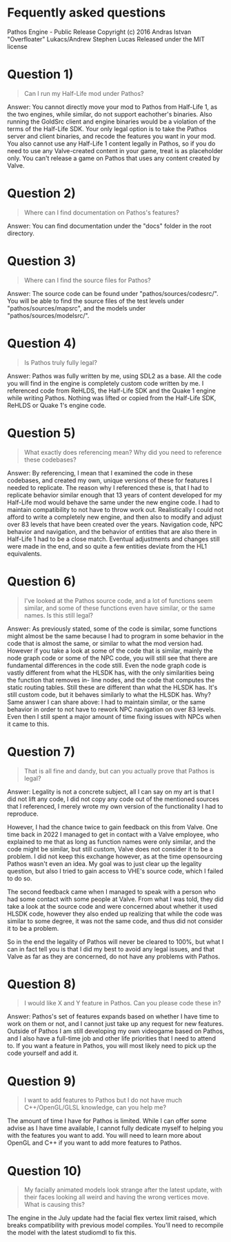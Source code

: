 # Fequently asked questions
Pathos Engine - Public Release
Copyright (c) 2016 Andras Istvan "Overfloater" Lukacs/Andrew Stephen Lucas
Released under the MIT license

# Question 1)
> Can I run my Half-Life mod under Pathos?

Answer:
You cannot directly move your mod to Pathos from Half-Life 1, as the two engines,
while similar, do not support eachother's binaries. Also running the GoldSrc client
and engine binaries would be a violation of the terms of the Half-Life SDK. Your
only legal option is to take the Pathos server and client binaries, and recode the
features you want in your mod.
You also cannot use any Half-Life 1 content legally in Pathos, so if you do need to
use any Valve-created content in your game, treat is as placeholder only. You can't
release a game on Pathos that uses any content created by Valve.

# Question 2)
> Where can I find documentation on Pathos's features?

Answer:
You can find documentation under the "docs" folder in the root directory.

# Question 3)
> Where can I find the source files for Pathos?

Answer:
The source code can be found under "pathos/sources/codesrc/". You will be able to
find the source files of the test levels under "pathos/sources/mapsrc", and the
models under "pathos/sources/modelsrc/".

# Question 4)
> Is Pathos truly fully legal?

Answer:
Pathos was fully written by me, using SDL2 as a base. All the code you will find in
the engine is completely custom code written by me. I referenced code from ReHLDS,
the Half-Life SDK and the Quake 1 engine while writing Pathos. Nothing was lifted or 
copied from the Half-Life SDK, ReHLDS or Quake 1's engine code.

# Question 5)
> What exactly does referencing mean? Why did you need to reference these codebases?

Answer:
By referencing, I mean that I examined the code in these codebases, and created my
own, unique versions of these for features I needed to replicate. The reason why I
referenced these is, that I had to replicate behavior similar enough that 13 years
of content developed for my Half-Life mod would behave the same under the new engine
code. I had to maintain compatibility to not have to throw work out.
Realistically I could not afford to write a completely new engine, and then also to
modify and adjust over 83 levels that have been created over the years. Navigation
code, NPC behavior and navigation, and the behavior of entities that are also there
in Half-Life 1 had to be a close match. Eventual adjustments and changes still were
made in the end, and so quite a few entities deviate from the HL1 equivalents.

# Question 6)
> I've looked at the Pathos source code, and a lot of functions seem similar, and some
> of these functions even have similar, or the same names. Is this still legal?

Answer:
As previously stated, some of the code is similar, some functions might almost be
the same because I had to program in some behavior in the code that is almost the
same, or similar to what the mod version had.
However if you take a look at some of the code that is similar, mainly the node
graph code or some of the NPC code, you will still see that there are fundamental
differences in the code still. Even the node graph code is vastly different from
what the HLSDK has, with the only similarities being the function that removes in-
line nodes, and the code that computes the static routing tables. Still these are
different than what the HLSDK has. It's still custom code, but it behaves similarly
to what the HLSDK has.
Why? Same answer I can share above: I had to maintain similar, or the same behavior
in order to not have to rework NPC navigation on over 83 levels. Even then I still
spent a major amount of time fixing issues with NPCs when it came to this.

# Question 7)
> That is all fine and dandy, but can you actually prove that Pathos is legal?

Answer:
Legality is not a concrete subject, all I can say on my art is that I did not lift
any code, I did not copy any code out of the mentioned sources that I referenced, I
merely wrote my own version of the functionality I had to reproduce.

However, I had the chance twice to gain feedback on this from Valve. One time back
in 2022 I managed to get in contact with a Valve employee, who explained to me that
as long as function names were only similar, and the code might be similar, but still
custom, Valve does not consider it to be a problem. I did not keep this exchange
however, as at the time opensourcing Pathos wasn't even an idea. My goal was to just
clear up the legality question, but also I tried to gain access to VHE's source code,
which I failed to do so.

The second feedback came when I managed to speak with a person who had some contact
with some people at Valve. From what I was told, they did take a look at the source
code and were concerned about whether it used HLSDK code, however they also ended up
realizing that while the code was similar to some degree, it was not the same code,
and thus did not consider it to be a problem.

So in the end the legality of Pathos will never be cleared to 100%, but what I can
in fact tell you is that I did my best to avoid any legal issues, and that Valve as
far as they are concerned, do not have any problems with Pathos.

# Question 8)
> I would like X and Y feature in Pathos. Can you please code these in?

Answer:
Pathos's set of features expands based on whether I have time to work on them or
not, and I cannot just take up any request for new features. Outside of Pathos I am
still developing my own videogame based on Pathos, and I also have a full-time job
and other life priorities that I need to attend to. If you want a feature in Pathos,
you will most likely need to pick up the code yourself and add it.

# Question 9)
> I want to add features to Pathos but I do not have much C++/OpenGL/GLSL knowledge,
> can you help me?

The amount of time I have for Pathos is limited. While I can offer some advise as I
have time available, I cannot fully dedicate myself to helping you with the features
you want to add. You will need to learn more about OpenGL and C++ if you want to add
more features to Pathos.

# Question 10)
>My facially animated models look strange after the latest update, with their faces
>looking all weird and having the wrong vertices move. What is causing this?

The engine in the July update had the facial flex vertex limit raised, which breaks
compatibility with previous model compiles. You'll need to recompile the model with
the latest studiomdl to fix this.
